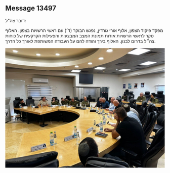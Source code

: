 ## Message 13497

דובר צה"ל:

מפקד פיקוד הצפון, אלוף אורי גורדין, נפגש הבוקר (ד׳) עם ראשי הרשויות בצפון.
האלוף סקר לראשי הרשויות אודות תמונת המצב המבצעית והפעילות הקרקעית של כוחות צה״ל בדרום לבנון. האלוף בירך והודה להם על העבודה המשותפת לאורך כל הדרך.

![Photo](13497/13497_photo.jpg)
